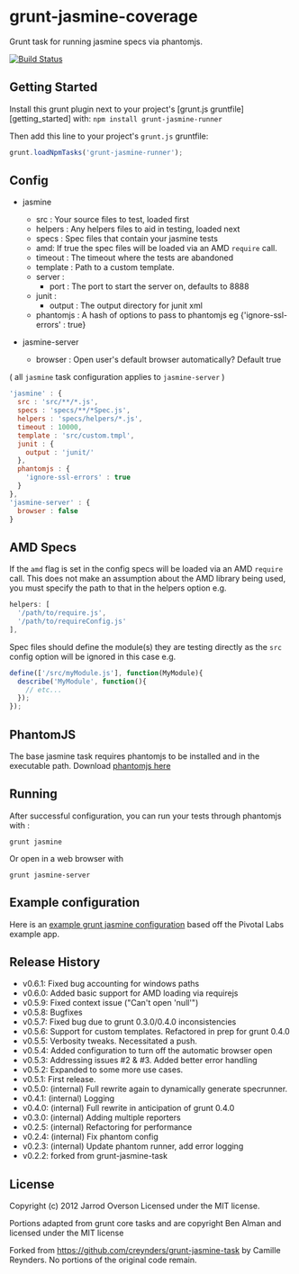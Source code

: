 # grunt-jasmine-coverage

Grunt task for running jasmine specs via phantomjs.

[![Build Status](https://secure.travis-ci.org/mebusw/grunt-jasmine-coverage.png)](http://travis-ci.org/mebusw/grunt-jasmine-coverage)

## Getting Started

Install this grunt plugin next to your project's [grunt.js gruntfile][getting_started] with: `npm install grunt-jasmine-runner`

Then add this line to your project's `grunt.js` gruntfile:

```javascript
grunt.loadNpmTasks('grunt-jasmine-runner');
```

## Config
- jasmine
  - src : Your source files to test, loaded first
  - helpers : Any helpers files to aid in testing, loaded next
  - specs : Spec files that contain your jasmine tests
  - amd: If true the spec files will be loaded via an AMD `require` call.
  - timeout : The timeout where the tests are abandoned
  - template : Path to a custom template.
  - server :
     - port : The port to start the server on, defaults to 8888
  - junit :
     - output : The output directory for junit xml
  - phantomjs : A hash of options to pass to phantomjs eg {'ignore-ssl-errors' : true}

- jasmine-server
  - browser : Open user's default browser automatically? Default true

( all `jasmine` task configuration applies to `jasmine-server` )

```javascript
'jasmine' : {
  src : 'src/**/*.js',
  specs : 'specs/**/*Spec.js',
  helpers : 'specs/helpers/*.js',
  timeout : 10000,
  template : 'src/custom.tmpl',
  junit : {
    output : 'junit/'
  },
  phantomjs : {
    'ignore-ssl-errors' : true
  }
},
'jasmine-server' : {
  browser : false
}
```

## AMD Specs

If the `amd` flag is set in the config specs will be loaded via an AMD `require` call.  This does not make an assumption about the AMD library being used, you must specify the path to that in the helpers option e.g.

```javascript
helpers: [
  '/path/to/require.js',
  '/path/to/requireConfig.js'
],
```

Spec files should define the module(s) they are testing directly as the `src` config option will be ignored in this case e.g.

```javascript
define(['/src/myModule.js'], function(MyModule){
  describe('MyModule', function(){
    // etc...
  });
});
```

## PhantomJS

The base jasmine task requires phantomjs to be installed and in the executable path. Download [phantomjs here](http://phantomjs.org/)

## Running

After successful configuration, you can run your tests through phantomjs with :

```grunt jasmine```

Or open in a web browser with

```grunt jasmine-server```

## Example configuration

Here is an [example grunt jasmine configuration](https://github.com/jsoverson/grunt-jasmine-runner-example) based off the
 Pivotal Labs example app.

## Release History

* v0.6.1: Fixed bug accounting for windows paths
* v0.6.0: Added basic support for AMD loading via requirejs
* v0.5.9: Fixed context issue ("Can't open 'null'")
* v0.5.8: Bugfixes
* v0.5.7: Fixed bug due to grunt 0.3.0/0.4.0 inconsistencies
* v0.5.6: Support for custom templates. Refactored in prep for grunt 0.4.0
* v0.5.5: Verbosity tweaks. Necessitated a push.
* v0.5.4: Added configuration to turn off the automatic browser open
* v0.5.3: Addressing issues #2 & #3. Added better error handling
* v0.5.2: Expanded to some more use cases.
* v0.5.1: First release.
* v0.5.0: (internal) Full rewrite again to dynamically generate specrunner.
* v0.4.1: (internal) Logging
* v0.4.0: (internal) Full rewrite in anticipation of grunt 0.4.0
* v0.3.0: (internal) Adding multiple reporters
* v0.2.5: (internal) Refactoring for performance
* v0.2.4: (internal) Fix phantom config
* v0.2.3: (internal) Update phantom runner, add error logging
* v0.2.2: forked from grunt-jasmine-task

## License
Copyright (c) 2012 Jarrod Overson
Licensed under the MIT license.

Portions adapted from grunt core tasks and are copyright Ben Alman and licensed under the MIT license

Forked from https://github.com/creynders/grunt-jasmine-task by Camille Reynders. No portions of the original code remain.
